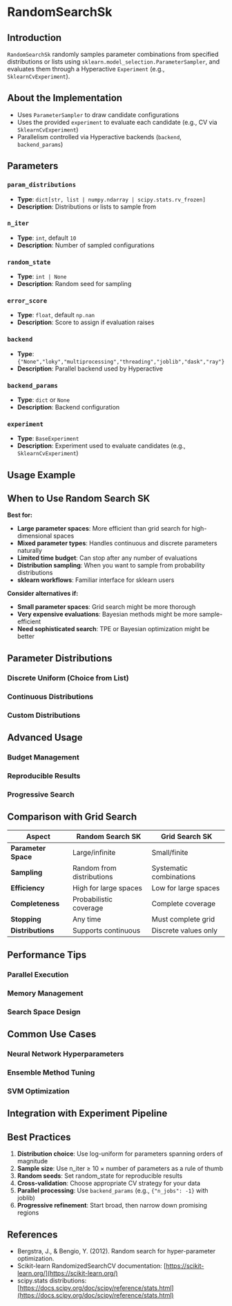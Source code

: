 # RandomSearchSk

## Introduction

`RandomSearchSk` randomly samples parameter combinations from specified distributions or lists using `sklearn.model_selection.ParameterSampler`, and evaluates them through a Hyperactive `Experiment` (e.g., `SklearnCvExperiment`).

## About the Implementation

- Uses `ParameterSampler` to draw candidate configurations
- Uses the provided `experiment` to evaluate each candidate (e.g., CV via `SklearnCvExperiment`)
- Parallelism controlled via Hyperactive backends (`backend`, `backend_params`)

## Parameters

### `param_distributions`
- **Type**: `dict[str, list | numpy.ndarray | scipy.stats.rv_frozen]`
- **Description**: Distributions or lists to sample from

### `n_iter`
- **Type**: `int`, default `10`
- **Description**: Number of sampled configurations

### `random_state`
- **Type**: `int | None`
- **Description**: Random seed for sampling

### `error_score`
- **Type**: `float`, default `np.nan`
- **Description**: Score to assign if evaluation raises

### `backend`
- **Type**: `{"None","loky","multiprocessing","threading","joblib","dask","ray"}`
- **Description**: Parallel backend used by Hyperactive

### `backend_params`
- **Type**: `dict` or `None`
- **Description**: Backend configuration

### `experiment`
- **Type**: `BaseExperiment`
- **Description**: Experiment used to evaluate candidates (e.g., `SklearnCvExperiment`)

## Usage Example



## When to Use Random Search SK

**Best for:**
- **Large parameter spaces**: More efficient than grid search for high-dimensional spaces
- **Mixed parameter types**: Handles continuous and discrete parameters naturally
- **Limited time budget**: Can stop after any number of evaluations
- **Distribution sampling**: When you want to sample from probability distributions
- **sklearn workflows**: Familiar interface for sklearn users

**Consider alternatives if:**
- **Small parameter spaces**: Grid search might be more thorough
- **Very expensive evaluations**: Bayesian methods might be more sample-efficient
- **Need sophisticated search**: TPE or Bayesian optimization might be better

## Parameter Distributions

### Discrete Uniform (Choice from List)



### Continuous Distributions



### Custom Distributions



## Advanced Usage

### Budget Management



### Reproducible Results



### Progressive Search



## Comparison with Grid Search

| Aspect | Random Search SK | Grid Search SK |
|--------|------------------|----------------|
| **Parameter Space** | Large/infinite | Small/finite |
| **Sampling** | Random from distributions | Systematic combinations |
| **Efficiency** | High for large spaces | Low for large spaces |
| **Completeness** | Probabilistic coverage | Complete coverage |
| **Stopping** | Any time | Must complete grid |
| **Distributions** | Supports continuous | Discrete values only |

## Performance Tips

### Parallel Execution



### Memory Management



### Search Space Design



## Common Use Cases

### Neural Network Hyperparameters



### Ensemble Method Tuning



### SVM Optimization



## Integration with Experiment Pipeline



## Best Practices

1. **Distribution choice**: Use log-uniform for parameters spanning orders of magnitude
2. **Sample size**: Use n_iter ≥ 10 × number of parameters as a rule of thumb
3. **Random seeds**: Set random_state for reproducible results
4. **Cross-validation**: Choose appropriate CV strategy for your data
5. **Parallel processing**: Use `backend_params` (e.g., `{"n_jobs": -1}` with joblib)
6. **Progressive refinement**: Start broad, then narrow down promising regions

## References

- Bergstra, J., & Bengio, Y. (2012). Random search for hyper-parameter optimization.
- Scikit-learn RandomizedSearchCV documentation: [https://scikit-learn.org/](https://scikit-learn.org/)
- scipy.stats distributions: [https://docs.scipy.org/doc/scipy/reference/stats.html](https://docs.scipy.org/doc/scipy/reference/stats.html)
